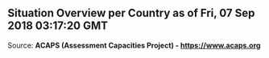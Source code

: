 ## Situation Overview per Country as of Fri, 07 Sep 2018 03:17:20 GMT

Source: **ACAPS (Assessment Capacities Project) - https://www.acaps.org**